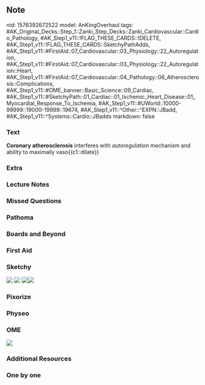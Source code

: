## Note
nid: 1576392672522
model: AnKingOverhaul
tags: #AK_Original_Decks::Step_1::Zanki_Step_Decks::Zanki_Cardiovascular::Cardio_Pathology, #AK_Step1_v11::!FLAG_THESE_CARDS::!DELETE, #AK_Step1_v11::!FLAG_THESE_CARDS::SketchyPathAdds, #AK_Step1_v11::#FirstAid::07_Cardiovascular::03_Physiology::22_Autoregulation, #AK_Step1_v11::#FirstAid::07_Cardiovascular::03_Physiology::22_Autoregulation::Heart, #AK_Step1_v11::#FirstAid::07_Cardiovascular::04_Pathology::06_Atherosclerosis::Complications, #AK_Step1_v11::#OME_banner::Basic_Science::09_Cardiac, #AK_Step1_v11::#SketchyPath::01_Cardiac::01_Ischemic_Heart_Disease::01_Myocardial_Response_To_Ischemia, #AK_Step1_v11::#UWorld::10000-99999::19000-19999::19674, #AK_Step1_v11::^Other::^EXPN::JBadd, #AK_Step1_v11::^Systems::Cardio::JBadds
markdown: false

### Text
<div>
  <b>Coronary atherosclerosis</b> interferes with
  <i>autoregulation</i> mechanism and ability to maximally
  vaso{{c1::dilate}}
</div>

### Extra


### Lecture Notes


### Missed Questions


### Pathoma


### Boards and Beyond


### First Aid


### Sketchy
<img src="Screen%20Shot%202019-12-14%20at%202.04.11%20PM.png">
<img src="zOVerall%20picture%20(1).png"> <img src=
"Screen%20Shot%202020-01-18%20at%204.38.44%20PM_1566160514431.JPG"><img src="Screen%20Shot%202020-01-18%20at%204.38.55%20PM_1566160514431.JPG">

### Pixorize


### Physeo


### OME
<div class="ome-widget">
  <a href="https://onlinemeded.org/spa/cardiac?ref=anki"><img src=
  "_OME_AnkiFlashcards_Topic_6.png"></a>
</div>

### Additional Resources


### One by one

